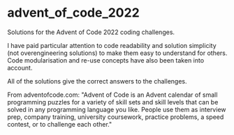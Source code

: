 # advent_of_code_2022
Solutions for the Advent of Code 2022 coding challenges.

I have paid particular attention to code readability and solution simplicity (not overengineering solutions) to make them easy to understand for others. Code modularisation and re-use concepts have also been taken into account.

All of the solutions give the correct answers to the challenges.

From adventofcode.com: "Advent of Code is an Advent calendar of small programming puzzles for a variety of skill sets and skill levels that can be solved in any programming language you like. People use them as interview prep, company training, university coursework, practice problems, a speed contest, or to challenge each other."
